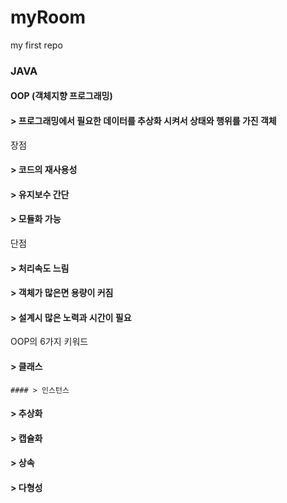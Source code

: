 # myRoom
my first repo

### JAVA
#### OOP (객체지향 프로그래밍)
#### > 프로그래밍에서 필요한 데이터를 추상화 시켜서 상태와 행위를 가진 객체
  장점
  #### > 코드의 재사용성
  #### > 유지보수 간단
  #### >   모듈화 가능
   단점
#### >     처리속도 느림
#### >     객체가 많은면 용량이 커짐
#### >     설계시 많은 노력과 시간이 필요
   OOP의 6가지 키워드
#### >     클래스
    #### > 인스턴스

#### >     추상화
    
#### >     캡슐화
#### >     상속
#### >     다형성
